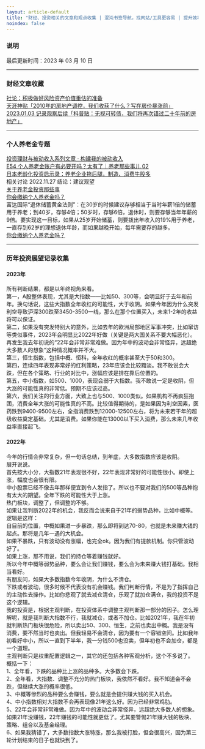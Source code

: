 ```yaml
---
layout: article-default
title: "财经、投资相关的文章和观点收集 | 混沌书签导航，找网站/工具更容易 | 提升效率 分享优质信息 资源收藏"
noindex: false
---
```


<article>
    <h3>说明</h3>
    最后更新时间：2023 年 03 月 10 日
    <hr>
    <h3>财经文章收藏</h3>
    <a target="_blank" rel="noopener nofollow" href="https://www.yicai.com/news/101571807.html">社论：积极做好风险资产价值重估的准备</a>
    <br><a target="_blank" rel="noopener nofollow" href="https://github.com/shengcaishizhan/kkndme_tianya/blob/master/README.md">天涯神贴「2010年的房地产调控，我们收获了什么？写在房价暴涨前」</a>
    <br><a target="_blank" rel="noopener nofollow" href="https://www.jisilu.cn/question/471077">2023.01.03 记录观察后续「科普贴：无视可转债，我们将再次错过二十年前的房地产」</a>
    <hr>
    <h3>个人养老金专题</h3>
    <a target="_blank" rel="noopener nofollow" href="https://www.bmpi.dev/money/">投资理财与被动收入系列文章 · 构建我的被动收入</a>
    <br><a target="_blank" rel="noopener nofollow" href="https://youzhiyouxing.cn/materials/1315">E54 个人养老金账户有必要开吗？太有了｜养老那些事儿 02</a>
    <br><a target="_blank" rel="noopener nofollow" href="https://mp.weixin.qq.com/s/TKL6k3Hokvqxd807Pfqvpg">日本老龄化投资启示录：养老企业拖后腿，制造、消费牛股多</a>
    <br>相关讨论 2022.11.27 结论：建议观望
    <br><a target="_blank" rel="noopener nofollow" href="https://www.jisilu.cn/question/469069">关于养老金投资那些事</a>
    <br><a target="_blank" rel="noopener nofollow" href="https://www.jisilu.cn/question/469022">你会缴纳个人养老金吗？</a>
    <br>富达国际“退休储蓄黄金法则”：在30岁的时候建议存够相当于当时年薪1倍的储蓄用于养老；到40岁，存够4倍；50岁时，存够6倍，退休时，则要存够当年年薪的9倍。要实现这一目标，如果从25岁开始储蓄，则要拨出年收入的19%用于养老，一直存到62岁的理想退休年龄，而如果越晚开始，每年需要存的越多。
    <br><a target="_blank" rel="noopener nofollow" href="https://www.huxiu.com/article/815353.html">你会缴纳个人养老金吗？</a>
    <hr>
    <h3>历年投资展望记录收集</h3>
    <h4>2023年</h4>
    所有判断结果，都是以年终视角来看。
    <br>第一，A股整体表现，尤其是大指数——比如50、300等，会明显好于去年和前年。换句话说，这些大指数全年收红的可能性，大于收阴。如果今年因为什么突发利空导致沪深300跌至3450-3500一线，那么在那个位置买入，未来1-2年的收益将可以保证。
    <br>第二，如果没有突发特别大的意外，比如去年的欧洲局部地区军事冲突，比如窜访等类似事件，2023年会明显比2022年好做（关键是两大国关系不要大幅恶化）。再发生我去年初说的“22年会非常非常难做。因为年中的波动会非常怪异，远超绝大多数人的想象”这种情况概率并不大。
    <br>第三，恒生指数，包括中概、恒科，全年收红的概率甚至大于50和300。
    <br>第四，连续四年表现非常好的红利策略，23年应该会比较黯淡。我不敢说会大跌，但在各个策略、行业的对比中，涨幅应该是排在靠后位置的。
    <br>第五，中小指数，如500、1000，表现会弱于大指数。我不敢说一定是收阴，但大涨的可能性真的非常低。预期不应该过高。
    <br>第六，我们关注的行业方面，大致上也与500、1000类似。如果机构不再疯狂抱团，消费全年大涨的可能性真的不高。比较值得期待的，是如果因为利空因素，医药跌到9400-9500左右，全指消费跌到12000-12500左右，将为未来若干年的超级收益奠定基础。尤其是消费。如果你能在13000以下买入消费，那么未来几年收益率直接起飞。
    <h4>2022年</h4>
    今年的行情会非常复杂，但一句话总结，到年底，大多数指数应该是收阴。
    <br>展开说说。
    <br>首先按大小分，大指数21年表现很不好，22年表现非常好的可能性很小。即使上涨，幅度也会很有限。
    <br>中小股票已经不像去年那样便宜到令人发指了。所以也不要对我们的500等品种抱有太大的期望。全年下跌的可能性大于上涨。
    <br>热门板块，调整了，但调整的不够。
    <br>如果让我判断2022年的机会，我反而会说来自于21年的弱势品种，比如中概等。
    <br>逻辑是这样：
    <br>自目前的位置，中概如果进一步暴跌，那么即将到达70-80，也就是未来赚大钱的起点。那将是几年一遇的大机会。
    <br>如果不暴跌，只有波动没有涨幅，也完全ok。因为我们有提款机制。你只管波动好了。
    <br>如果上涨，那不用说，我们的持仓等着赚钱就好。
    <br>所以今年中概等弱势品种，要么会让我们赚钱，要么会为未来赚大钱打基础。我相当看好。
    <br>有朋友问，如果大多数指数今年收阴，为什么不清仓。
    <br>下跌或者波动，很多时候不代表没有机会赚钱。我们判断行情，不是为了指挥自己的主动性去操作。比如你悲观了就去减仓清仓，乐观了就加仓满仓，我的投资不是这个逻辑。
    <br>我的投资是，根据主观判断，在投资体系中调整主观判断那一部分的因子。怎么理解呢，就是我判断大指数不行，我就减仓，或者不加仓。比如2021年，我在年初就判断热门板块很危险，所以卖出50、300、恒生，之前也卖出中概。我是没有消费，要不然当时也卖出。但我轻易不会清仓，因为要有一个容错空间。比如我年初看好中小，所以一直到下半年，我一分钱500也没卖，但年初也不会加仓，都是一个道理。
    <br>主观判断只是权重配置逻辑之一，其它的还包括各种客观分析，这个不多说了。
    <br>概括一下：
    <br>1、全年看，下跌的品种比上涨的品种多。大多数会下跌。
    <br>2、全年看，大指数、调整不充分的热门板块，我依然不看好。我不知道会不会跌，但继续大涨的概率很低。
    <br>3、中概等惨烈的品种要么会赚钱，要么就是会提供赚大钱的买入机会。
    <br>4、中小指数相对大指数不会再表现像21年这么好。因为已经非常鸡肋。
    <br>5、22年会非常非常难做。因为年中的波动会非常怪异，远超绝大多数人的想象。如果21年没赚钱，22年赚钱的可能性就更低了。尤其要警惕21年赚大钱的板块、策略、组合以及基金经理。
    <br>6、如果我猜错了，大多数指数大涨特涨，那么我被打脸，但会很高兴，因为第三轮计划结束的日子也就快到了。
<article>
